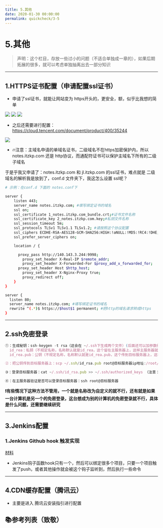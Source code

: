```yaml
---
title: 5.其他
date: 2020-01-30 00:00:00
permalink: quickcheck/3-5
---
```


# 5.其他

> 声明：这个栏目，存放一些过小的问题（不适合单独成一章的），如果后期拓展的很多，就可以考虑单独抽离出去一部分知识

---

## 1.HTTPS证书配置（申请配置ssl证书）

- 申请了ssl证书，就能让网站变为 https开头的，更安全，额，似乎比我想的简单

<img src="https://itzkp-1253302184.cos.ap-beijing.myqcloud.com/notes/1.quickcheck/3.%E8%BF%90%E7%BB%B4/1.png" />
<img src="https://itzkp-1253302184.cos.ap-beijing.myqcloud.com/notes/1.quickcheck/3.%E8%BF%90%E7%BB%B4/2.png" />
<img src="https://itzkp-1253302184.cos.ap-beijing.myqcloud.com/notes/1.quickcheck/3.%E8%BF%90%E7%BB%B4/3.png" />


- 之后还需要进行配置：https://cloud.tencent.com/document/product/400/35244

<img src="https://itzkp-1253302184.cos.ap-beijing.myqcloud.com/notes/1.quickcheck/3.%E8%BF%90%E7%BB%B4/3.png" />

- 🔥注意：主域名申请的单域名证书，二级域名不在https加密保护内，所以 notes.itzkp.com 还是 http协议，而通配符证书可以保护主域名下所有的二级子域名

于是乎我又申请了：notes.itzkp.com 和 jl.itzkp.com 的ssl证书，难点就是 二级域名的解析我是放到了，conf.d 文件夹下，我这怎么设置 ssl呢？

```sh
# 示例：在conf.d 下面的 notes.conf下

server {
	listen 443;
    server_name notes.itzkp.com; #填写绑定证书的域名
    ssl on;
    ssl_certificate 1_notes.itzkp.com_bundle.crt;#证书文件名称
    ssl_certificate_key 2_notes.itzkp.com.key;#私钥文件名称
    ssl_session_timeout 5m;
    ssl_protocols TLSv1 TLSv1.1 TLSv1.2; #请按照这个协议配置
    ssl_ciphers ECDHE-RSA-AES128-GCM-SHA256:HIGH:!aNULL:!MD5:!RC4:!DHE;#请按照这个套件配置
    ssl_prefer_server_ciphers on;

    location / {

      proxy_pass http://140.143.3.244:9998;
    	proxy_set_header X-Real-IP $remote_addr;
   	 	proxy_set_header X-Forwarded-For $proxy_add_x_forwarded_for;
   	  proxy_set_header Host $http_host;
  		proxy_set_header X-Nginx-Proxy true;
  		proxy_redirect off;        
    }
}

server {
  listen 80;
  server_name notes.itzkp.com; #填写绑定证书的域名
  rewrite ^(.*)$ https://$host$1 permanent; #把http的域名请求转成https
}

```

---

## 2.ssh免密登录

```js
①：生成秘钥：ssh-keygen -t rsa（这会在 ~/.ssh下生成两个文件）(后面还可以加参数例如：-f 'zhu_key' 这是生成秘钥名称，就会生成 zhu_key 和 zhu_key.pub)
  id_rea：私钥（不规定名称，名称默认就是id_rea，这个留在主服务器上，这样主服务器就能访问具有公钥的服务器就不用密码了）
  id_rea.pub：公钥（不规定名称，名称默认就是id_rea.pub，这个传到目标服务器上，这样会使具有私钥的服务器不用密码就能连接）

②：把公钥传到目标服务器上：scp ~/.ssh/id_rsa.pub root@目标服务器ip地址:/root/.ssh

③：登录目标服务器：cat ~/.ssh/id_rsa.pub >> ~/.ssh/authorized_keys （注意：> 是覆盖，>> 是追加）

④：在主服务器验证是否可以登录目标服务器：ssh root@目标服务器
```

**❗️有些情况下这种方法不管用，一个就是名称改为自定义的就不行，还有就是如果一台计算机是另一个的免密登录，这台想成为别的计算机的免密登录就不行，具体是什么问题，还需要继续研究**

---

## 3.Jenkins配置

### 1.Jenkins Github hook 触发实现

[材料](https://www.cnblogs.com/weschen/p/6867885.html)

- Jenkins钩子函数hook只有一个，然后可以绑定很多个项目，只要一个项目触发了push，或者其他操作就会被这个钩子监听到，然后执行一些命令

---

## 4.CDN缓存配置（腾讯云）

- 主要是进入 腾讯云安装指引进行配置

## 📚参考列表（致敬）